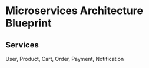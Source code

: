 # Microservices Architecture Blueprint

## Services
User, Product, Cart, Order, Payment, Notification